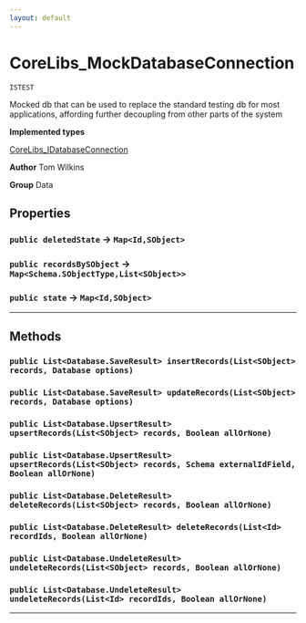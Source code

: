 ```yaml
---
layout: default
---
```

# CoreLibs_MockDatabaseConnection

`ISTEST`

Mocked db that can be used to replace the standard testing db for most applications,
affording further decoupling from other parts of the system


**Implemented types**

[CoreLibs_IDatabaseConnection](./CoreLibs_IDatabaseConnection.md)


**Author** Tom Wilkins


**Group** Data

## Properties

### `public deletedState` → `Map<Id,SObject>`


### `public recordsBySObject` → `Map<Schema.SObjectType,List<SObject>>`


### `public state` → `Map<Id,SObject>`


---
## Methods
### `public List<Database.SaveResult> insertRecords(List<SObject> records, Database options)`
### `public List<Database.SaveResult> updateRecords(List<SObject> records, Database options)`
### `public List<Database.UpsertResult> upsertRecords(List<SObject> records, Boolean allOrNone)`
### `public List<Database.UpsertResult> upsertRecords(List<SObject> records, Schema externalIdField, Boolean allOrNone)`
### `public List<Database.DeleteResult> deleteRecords(List<SObject> records, Boolean allOrNone)`
### `public List<Database.DeleteResult> deleteRecords(List<Id> recordIds, Boolean allOrNone)`
### `public List<Database.UndeleteResult> undeleteRecords(List<SObject> records, Boolean allOrNone)`
### `public List<Database.UndeleteResult> undeleteRecords(List<Id> recordIds, Boolean allOrNone)`
---

